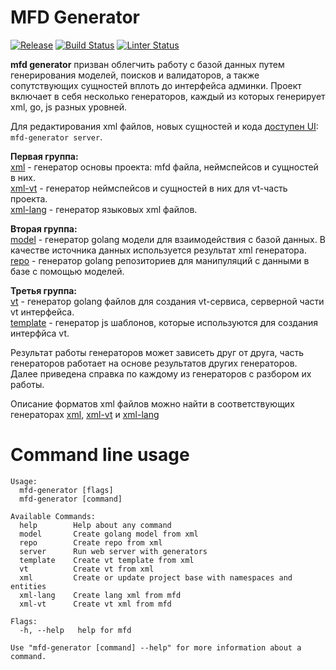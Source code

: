 # MFD Generator

[![Release](https://img.shields.io/github/release/vmkteam/mfd-generator.svg)](https://github.com/vmkteam/mfd-generator/releases/latest)
[![Build Status](https://github.com/vmkteam/mfd-generator/actions/workflows/go.yml/badge.svg?branch=master)](https://github.com/vmkteam/mfd-generator/actions)
[![Linter Status](https://github.com/vmkteam/mfd-generator/actions/workflows/golangci-lint.yml/badge.svg?branch=master)](https://github.com/vmkteam/mfd-generator/actions)

**mfd generator** призван облегчить работу с базой данных путем генерирования моделей, поисков и валидаторов, а также сопутствующих сущностей вплоть до интерфейса админки.
Проект включает в себя несколько генераторов, каждый из которых генерирует xml, go, js разных уровней.

Для редактирования xml файлов, новых сущностей и кода [доступен UI](https://github.com/vmkteam/mfd-ui): `mfd-generator server`.

**Первая группа:**  
[xml](/generators/xml) - генератор основы проекта: mfd файла, неймспейсов и сущностей в них.  
[xml-vt](/generators/xml-vt) - генератор неймспейсов и сущностей в них для vt-часть проекта.   
[xml-lang](/generators/xml-lang) - генератор языковых xml файлов.  

**Вторая группа:**  
[model](/generators/model) - генератор golang модели для взаимодействия с базой данных. В качестве источника данных используется результат xml генератора.  
[repo](/generators/repo) - генератор golang репозиториев для манипуляций с данными в базе с помощью моделей.  

**Третья группа:**  
[vt](/generators/vt) - генератор golang файлов для создания vt-сервиса, серверной части vt интерфейса.  
[template](/generators/vt-template) - генератор js шаблонов, которые используются для создания интерфйса vt.  

Результат работы генераторов может зависеть друг от друга, часть генераторов работает на основе результатов других генераторов. Далее приведена справка по каждому из генераторов с разбором их работы.  

Описание форматов xml файлов можно найти в соответствующих генераторах [xml](/generators/xml), [xml-vt](/generators/xml-vt) и [xml-lang](/generators/xml-lang)

# Command line usage
```
Usage:
  mfd-generator [flags]
  mfd-generator [command]

Available Commands:
  help        Help about any command
  model       Create golang model from xml
  repo        Create repo from xml
  server      Run web server with generators
  template    Create vt template from xml
  vt          Create vt from xml
  xml         Create or update project base with namespaces and entities
  xml-lang    Create lang xml from mfd
  xml-vt      Create vt xml from mfd

Flags:
  -h, --help   help for mfd

Use "mfd-generator [command] --help" for more information about a command.
```
